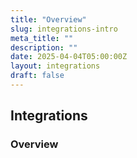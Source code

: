 ```yaml
---
title: "Overview"
slug: integrations-intro
meta_title: ""
description: ""
date: 2025-04-04T05:00:00Z
layout: integrations
draft: false
---
```


## Integrations


### Overview

